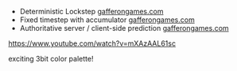 - Deterministic Lockstep [gafferongames.com](https://gafferongames.com/post/deterministic_lockstep/)
- Fixed timestep with accumulator [gafferongames.com](https://gafferongames.com/post/fix_your_timestep/)
- Authoritative server / client-side prediction [gafferongames.com](https://gafferongames.com/post/what_every_programmer_needs_to_know_about_game_networking/)

https://www.youtube.com/watch?v=mXAzAAL61sc

exciting 3bit color palette!
